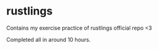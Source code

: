 # rustlings
Contains my exercise practice of rustlings official repo &lt;3

Completed all in around 10 hours. 

